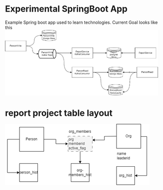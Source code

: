 # Experimental SpringBoot App
Example Spring boot app used to learn technologies.
Current Goal looks like this
![image](drawings/Kata-project.drawio.light.png)

# report project table layout
![image](drawings/Kata-project-report-db.drawio.light.png)



